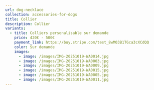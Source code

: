 ```yaml
---
url: dog-necklace
collection: accessories-for-dogs
title: Collier
description: Collier
variants:
  - title: Colliers personalisable sur demande
    price: 420€ - 500€
    payment_link: https://buy.stripe.com/test_8wM03B1TGca3cXCdQQ
    color: Sur demande
    images:
      - image: /images/IMG-20251019-WA0014.jpg
      - image: /images/IMG-20251019-WA0003.jpg
      - image: /images/IMG-20251019-WA0009.jpg
      - image: /images/IMG-20251019-WA0015.jpg
      - image: /images/IMG-20251019-WA0005.jpg
      - image: /images/IMG-20251019-WA0011.jpg
---
```

